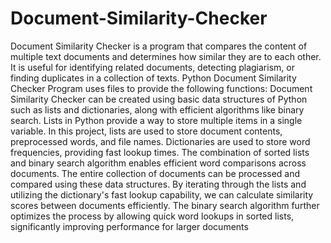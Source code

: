 # Document-Similarity-Checker
Document Similarity Checker is a program that compares the content of multiple 
text documents and determines how similar they are to each other. It is useful for 
identifying related documents, detecting plagiarism, or finding duplicates in a 
collection of texts. Python Document Similarity Checker Program uses files to 
provide the following functions: 
Document Similarity Checker can be created using basic data structures of Python 
such as lists and dictionaries, along with efficient algorithms like binary search. 
Lists in Python provide a way to store multiple items in a single variable. In this 
project, lists are used to store document contents, preprocessed words, and file 
names. Dictionaries are used to store word frequencies, providing fast lookup 
times. The combination of sorted lists and binary search algorithm enables efficient 
word comparisons across documents. The entire collection of documents can be 
processed and compared using these data structures. By iterating through the lists 
and utilizing the dictionary's fast lookup capability, we can calculate similarity 
scores between documents efficiently. The binary search algorithm further 
optimizes the process by allowing quick word lookups in sorted lists, significantly 
improving performance for larger documents
